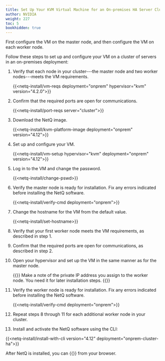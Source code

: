 ```yaml
---
title: Set Up Your KVM Virtual Machine for an On-premises HA Server Cluster
author: NVIDIA
weight: 227
toc: 5
bookhidden: true
---
```

First configure the VM on the master node, and then configure the VM on each worker node.

Follow these steps to set up and configure your VM on a cluster of servers in an on-premises deployment:

1. Verify that each node in your cluster---the master node and two worker nodes---meets the VM requirements.

    {{<netq-install/vm-reqs deployment="onprem" hypervisor="kvm" version="4.2.0">}}

2. Confirm that the required ports are open for communications.

    {{<netq-install/port-reqs server="cluster">}}

3. Download the NetQ image.

    {{<netq-install/kvm-platform-image deployment="onprem" version="4.12">}}

4. Set up and configure your VM.

    {{<netq-install/vm-setup hypervisor="kvm" deployment="onprem" version="4.12">}}

5. Log in to the VM and change the password.

    {{<netq-install/change-pswd>}}
6. Verify the master node is ready for installation. Fix any errors indicated before installing the NetQ software.

    {{<netq-install/verify-cmd deployment="onprem">}}

7. Change the hostname for the VM from the default value.

    {{<netq-install/set-hostname>}}

8. Verify that your first worker node meets the VM requirements, as described in step 1.

9. Confirm that the required ports are open for communications, as described in step 2.

10. Open your hypervisor and set up the VM in the same manner as for the master node.

    {{<notice note>}}
Make a note of the private IP address you assign to the worker node. You need it for later installation steps.
    {{</notice>}}

11. Verify the worker node is ready for installation. Fix any errors indicated before installing the NetQ software.

    {{<netq-install/verify-cmd deployment="onprem">}}

12. Repeat steps 8 through 11 for each additional worker node in your cluster.

13. Install and activate the NetQ software using the CLI:

{{<netq-install/install-with-cli version="4.12" deployment="onprem-cluster-ha">}}

After NetQ is installed, you can {{<link title="Access the NetQ UI" text="log in to NetQ">}} from your browser.
